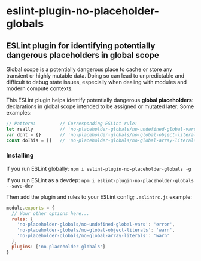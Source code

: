 # eslint-plugin-no-placeholder-globals

## ESLint plugin for identifying potentially dangerous placeholders in global scope

Global scope is a potentially dangerous place to cache or store any transient or highly mutable data. Doing so can lead to unpredictable and difficult to debug state issues, especially when dealing with modules and modern compute contexts.

This ESLint plugin helps identify potentially dangerous **global placeholders**: declarations in global scope intended to be assigned or mutated later. Some examples:

```js
// Pattern:         // Corresponding ESLint rule:
let really          // 'no-placeholder-globals/no-undefined-global-vars'
var dont = {}       // 'no-placeholder-globals/no-global-object-literals'
const doThis = []   // 'no-placeholder-globals/no-global-array-literals'
```


### Installing

If you run ESLint globally:
`npm i eslint-plugin-no-placeholder-globals -g`

If you run ESLint as a devdep:
`npm i eslint-plugin-no-placeholder-globals --save-dev`

Then add the plugin and rules to your ESLint config; `.eslintrc.js` example:

```js
module.exports = {
  // Your other options here...
  rules: {
    'no-placeholder-globals/no-undefined-global-vars': 'error',
    'no-placeholder-globals/no-global-object-literals': 'warn',
    'no-placeholder-globals/no-global-array-literals': 'warn'
  },
  plugins: ['no-placeholder-globals']
}
```
